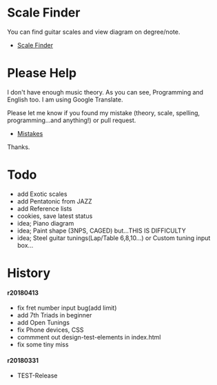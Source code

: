 # Scale Finder

You can find guitar scales and view diagram on degree/note.

* [Scale Finder](https://azuma51.github.io/scale-finder/)


# Please Help

I don't have enough music theory.
As you can see, Programming and English too.
I am using Google Translate.

Please let me know if you found my mistake (theory, scale, spelling, programming...and anything!) or pull request.

* [Mistakes](https://github.com/azuma51/scale-finder/issues/1)

Thanks.


# Todo
* add Exotic scales
* add Pentatonic from JAZZ
* add Reference lists
* cookies, save latest status
* idea; Piano diagram
* idea; Paint shape (3NPS, CAGED) but...THIS IS DIFFICULTY
* idea; Steel guitar tunings(Lap/Table 6,8,10...) or Custom tuning input box...

# History
#### r20180413
* fix fret number input bug(add limit)
* add 7th Triads in beginner
* add Open Tunings
* fix Phone devices, CSS
* commment out design-test-elements in index.html
* fix some tiny miss

#### r20180331
* TEST-Release
